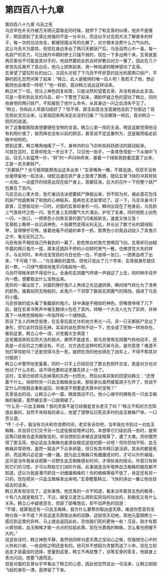 # 第四百八十九章

第四百八十九章 乌丑之死\
乌丑早在补天丹被万天明元婴取走的时候，就停下了和玄骨的纠缠，他并不是傻子，明显感到了玄骨比他强的不是一分半分，而且似乎对玄阴大法了解甚多的样子，每一次的功法攻击，都被轻描淡写的化解了，对方根本没费什么力气似的。\
这让乌丑大为震惊，但现在身边多出了两只天都妖尸后，乌丑自然心中一喜。每一名妖尸的实力，可比结丹中期的修士只强不弱的，现在一下多出两个来，玄骨就是再厉害也不可能是其对手的，他自然要趁此机会好好教训对方一番了。因此在几个老怪先后离开了高台后，他马上阴笑起来，用一种戏谑的眼神望向了玄骨。\
玄骨望了望石阶处的出口，又回头对视了下乌丑不怀好意的目光和那两只妖尸，平静的脸孔忽然间笑了起来：“韩立，此人是极阴的唯一后人吧！我若灭了他，想必极阴也会难受一阵吧？”他一转脸，竟对韩立说出这样话来。\
韩立听了一怔，但马上神色回复如常，只是淡然的望着玄骨，并没有接此此言语。可是一旁听到此言的乌丑，却一下警觉了起来，满脸怀疑之色的望向了韩立，同时他身侧的两只妖尸，不知接到了他什么命令，从其身边一闪之后消失不见了。\
“韩立，你和此人早就勾结好了？怪不得，那玉如意古宝竟被他击到了你那边？现在把此宝交出来，让家祖回来再决定此宝的归属？”乌丑眼珠一转后，竟对韩立一阴厉的说道。\
听了这番栽赃陷害想要硬抢宝物的言语，韩立心里一阵的无语，明显这厮觉得他没有利用价值了，故而再也没有以前的顾忌，甚至说不定这番所为，还是极阴临走前暗中吩咐的。\
想到这里，韩立嘴角抽搐了一下，身体内的众飞剑有些跃跃欲试的跳动起来。\
可就在这时，玄骨却抢先一步出手了。只见他一抬手，一条青色怪蛇一下从袖中飞出，往无人处猛然一扑，“砰”的一声闷响传来，接着一个绿影跌跄着显露了出来，正是一具天都妖尸。\
“天都妖尸？也亏极阴能祭炼出这多出来！”玄骨嘴角一撇，不屑说道。但双手没有丝毫停留地一掐法诀，绿蛇迅速在妖尸身上盘缠了数圈，随后玄骨飞快的冲其轻轻一点指，一朵盛开的绿莲出现在妖尸身上，莲瓣狂涨，巨大的花叶一下将整个妖尸包裹在了其内。\
乌丑见此心里大惊，急忙催动法诀想要妖尸挣脱出来，但不知为何，被此莲花包住的妖尸彻底断掉了和他的心神联系，竟再也无法驱使动了。这一下，乌丑浑身冷汗直冒，正想驱动另一只时，对面的玄骨却身形一闪，瞬间出现在了他身前，乌丑脸上气急败坏之色一闪，急忙身上玄阴魔气大片涌出，护住了全身，同时他脸上凶色一闪，一张口，一把黑色小剑奔玄骨的面门闪电般斩去，速度又快又急！\
玄骨脸上略带一丝讥讽神色，十指骤然变得尖利无比，并长出了数寸长的碧绿指甲，显得狰狞可怖，接着他毫不迟疑的单手一抓，那黑色小剑竟自动投入了其鬼爪之中，毫无反抗之力。\
乌丑有些不相信自己所看到的一幕了，脸色煞白的急忙想唤回飞剑。玄骨却已凶相毕露的两只鬼爪一搓，原本还跳跃不停的小剑顿时黑气一散，仿佛灵性大失的样子。与此同时，本命法宝受损的乌丑也色一白，不由得一张口，一团黑血喷了出来，“不可能？你……”乌丑满脸的震惊，但他只说出了几个字来，玄骨就身形就往前一欺，一只绿气缠绕地鬼手闪电般地一抓。\
乌丑吓得根本顾不得说什么，全身的玄阴魔气呼啸一声就迎了上去，同时伸手往怀内一模，想要取出什么宝物出来。\
诡异的一幕出现了，对面的狰狞鬼爪上黑绿之光迅速转换，瞬间绿气转化为了漆黑的颜色，接着如同无物般的，此鬼爪一下洞穿了数层玄阴魔气的阻挡，插进了乌丑的小腹。\
乌丑惊骇的低头看了看腹部的鬼爪，目中满是不相信的神色。但嘴唇哆嗦了几下后，就在玄骨冷笑声中被无数绿火包在了其内，转眼一个大活人化为了灰烬，并掉落下一块黑色锦帕和一件指环和一个储物袋。\
而没了主人的神念驱使，在玄骨后面丈许的地方黑光一闪，另一只天都妖尸显出了身形，但它此时双目无神，呆呆的站在原地不动一下，完全成了死物一样地存在。\
看到这里，韩立心中一凛，对老魔大生惧意！\
这老魔说熟知玄阴大法的弱点，果然不是虚言，那乌丑使用玄阴魔气和他动手，还真是一点反抗之力都没有。不过，对方选在这种时机灭掉乌丑，是何意思？难道不怕打草惊蛇吗？还是觉得乌丑一死，就把在场的他也绑在了战车上，不得不帮其对付极阴！\
韩立心中警然地思量着，同时一只手上已经扣住了那五色铜环古宝，若是对方也对他动了什么杀机，说不得也要和这老魔先拼上一场了。\
这时，玄骨已经把乌丑掉落的东西一扫而光，然后似笑非笑的回望向韩立：“还愣着干什么，快把你另一只血玉蜘蛛放出来，那些家伙虽然被蛮胡子引开了，但说不定什么时候就会重新返回，你难道不想要虚天鼎中的宝物？”\
玄骨说出的话，让韩立心中一震，眼皮跳动不已。他小心保守的拥有另一只血玉蜘蛛的秘密，竟然被玄骨一口就喝破了。\
“什么另一只血玉蜘蛛？我的灵兽不是已经被星宫长老灭了吗？”韩立不知对方怎知道此事的，自然不肯轻易的承认，他望了望祭坛已死去多时的血玉蜘蛛尸体，一口否认道。\
“哼！小子，我没有功夫和你浪费时间，老实告诉你吧，当年我也寻到过一对血玉蜘蛛，并且将它们交予另一位逆徒极炫喂养过的。本想等它们级别高一些时，就带这两只妖兽去虚天殿取宝的，却没想到后来被这逆徒暗算了，遭了大难。而你既然得了那玉简，想必这血玉蜘蛛也是源自极炫逆徒的那一对吧！但你恐怕不知，血玉蜘蛛非常奇特，虽然一窝会产下众多卵蛋，但只有其中两只是活卵，其余的都是死卵，而这两只必定是一雌一雄。因为血玉蜘蛛只有雌雄成对时，才可以升阶越级，这可是当年我亲自观察一对野生血玉蜘蛛很长时间，才得处来的结论。毕竟只有熟知它们的习性，才可以帮助它们进阶升级。此事就连当年喂养血玉蜘蛛的极炫都不知道，还以为我是凑巧抓住一对雌雄蜘蛛的！你的蜘蛛等级不低了，肯定还有另一只的，现在把另一只血玉蜘蛛拿出来吧。”玄骨瞪着韩立，飞快的讲出一番让他张目结舌的话来。\
韩立真有些怔住了。这些事情，他还真的一点不知道，看来当年那具五色的骸骨，十有八九就是极炫了。不过，越皇又是怎么得到玄阴岛的功法的，和极炫又有什么关系，韩立心中疑惑百生，但舔了舔嘴唇后，却不动声色的回道：\
“不错，就算我还有一只血玉蜘蛛，我为什么要帮你取出虚天鼎，难道你愿意将宝物分我一半不成？并且这虚天鼎取出来的动静，这般惊天动地，其他元婴期修士一感应到这里的异样，马上就会返回此处，恐怕我们死的更快一些！况且，刚才有那火蟒协助，血玉蜘蛛才能一点点的拉起此鼎，现在光靠我的蜘蛛，怎么看也把握不大的。”\
说这些话时，韩立神色平静，虽然他同样对虚天鼎之宝动心之极，但强按住心中的火热和兴奋，一些自知之明还是有的。他可并不想因为贪婪而送了小命，现在立刻逃走才是最佳的选择，思量到这里，韩立不再犹豫了，没等玄骨的答复，他就身上青光闪动，想要飞遁而走。\
但是对面的玄骨似乎早看出了韩立的心思，因此他忽然说出一句话来，让韩立刚刚飞起的身形一滞，竟停留了下来。
